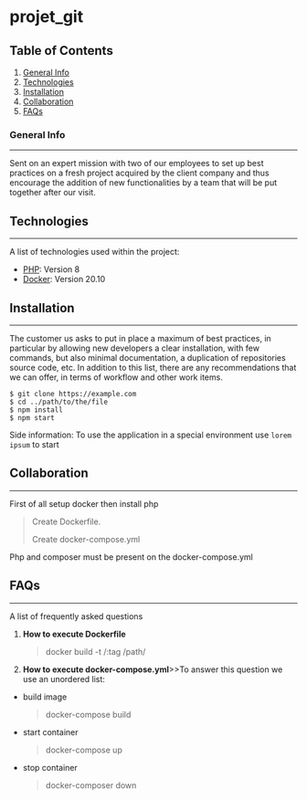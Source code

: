 # projet_git



## Table of Contents
1. [General Info](#general-info)
2. [Technologies](#technologies)
3. [Installation](#installation)
4. [Collaboration](#collaboration)
5. [FAQs](#faqs)
### General Info
***
Sent on an expert mission with two of our employees to set up best practices on a fresh project acquired by the client company and thus encourage the addition of new functionalities by a team that will be put together after our visit.
## Technologies
***
A list of technologies used within the project:
* [PHP](https://www.php.net/): Version 8
* [Docker](https://www.docker.com/): Version 20.10
## Installation
***
The customer us asks to put in place a maximum of best practices, in particular by allowing new developers a clear installation, with few commands, but also minimal documentation, a duplication of repositories source code, etc. In addition to this list, there are any recommendations that we can offer, in terms of workflow and other work items.
```
$ git clone https://example.com
$ cd ../path/to/the/file
$ npm install
$ npm start
```
Side information: To use the application in a special environment use ```lorem ipsum``` to start
## Collaboration
***
First of all setup docker then install php

> Create Dockerfile.
>
> Create docker-compose.yml

Php and composer must be present on the docker-compose.yml
## FAQs
***
A list of frequently asked questions
1. **How to execute Dockerfile**
   > docker build -t <user-dockerhub>/<image-name>:tag /path/
2. **How to execute docker-compose.yml**>>To answer this question we use an unordered list:
* build image
  > docker-compose build
* start container
  > docker-compose up
* stop container
   > docker-composer down
